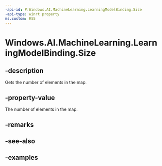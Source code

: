 ```yaml
---
-api-id: P:Windows.AI.MachineLearning.LearningModelBinding.Size
-api-type: winrt property
ms.custom: RS5
---
```


<!-- Property syntax.
public uint Size { get; }
-->

# Windows.AI.MachineLearning.LearningModelBinding.Size

## -description
Gets the number of elements in the map.

## -property-value
The number of elements in the map.

## -remarks

## -see-also

## -examples

